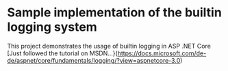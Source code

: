 ﻿# Sample implementation of the builtin logging system
This project demonstrates the usage of builtin logging in ASP .NET Core
[Just followed the tutorial on MSDN...}(https://docs.microsoft.com/de-de/aspnet/core/fundamentals/logging/?view=aspnetcore-3.0)